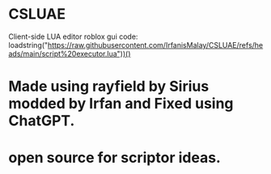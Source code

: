# CSLUAE
Client-side LUA editor roblox gui
code:
loadstring("https://raw.githubusercontent.com/IrfanisMalay/CSLUAE/refs/heads/main/script%20executor.lua"))()

# Made using rayfield by Sirius modded by Irfan and Fixed using ChatGPT.

# open source for scriptor ideas.
